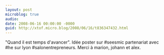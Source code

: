 ```yaml
---
layout: post
microblog: true
audio: 
date: 2008-06-16 00:00:00 -0000
guid: http://xtof.micro.blog/2008/06/16/t836347432.html
---
```

"Quand il est temps d'avancer". Idée poster sur #seesmic partenariat avec #he sur lyon #salonentrepreneurs. Merci à marion, johann et alex.
